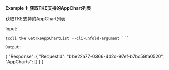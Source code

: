**Example 1: 获取TKE支持的AppChart列表**

获取TKE支持的AppChart列表

Input: 

```
tccli tke GetTkeAppChartList --cli-unfold-argument ```

Output: 
```
{
    "Response": {
        "RequestId": "bbe22a77-0366-442d-97ef-b7bc59fa0520",
        "AppCharts": []
    }
}
```

